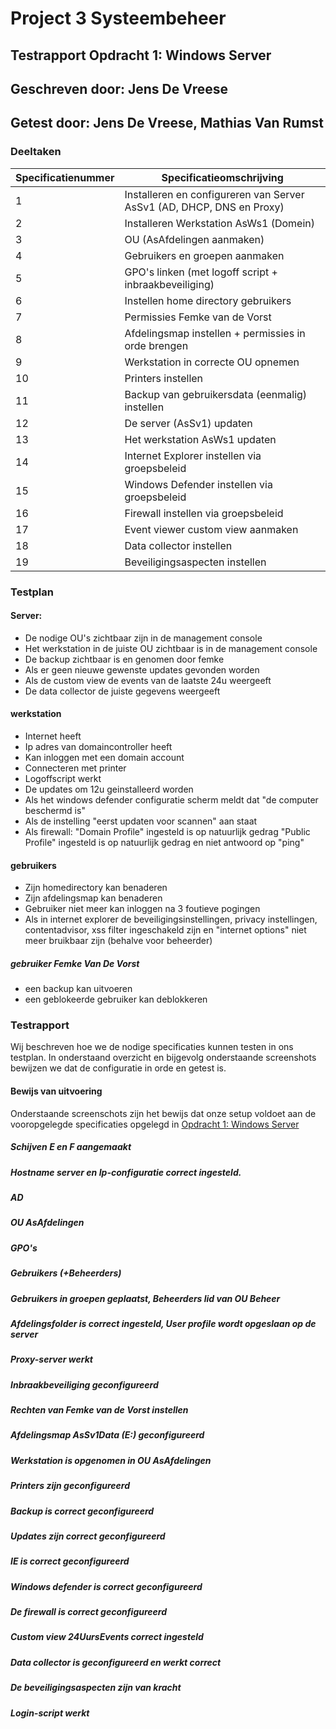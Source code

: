 # Project 3 Systeembeheer

## Testrapport Opdracht 1: Windows Server
## Geschreven door: Jens De Vreese
## Getest door: Jens De Vreese, Mathias Van Rumst


### Deeltaken
| Specificatienummer | Specificatieomschrijving                                              |
|--------------------|-----------------------------------------------------------------------|
| 1                  | Installeren en configureren van Server AsSv1 (AD, DHCP, DNS en Proxy) |
| 2                  | Installeren Werkstation AsWs1 (Domein)                                |
| 3                  | OU (AsAfdelingen aanmaken)                                            |
| 4                  | Gebruikers en groepen aanmaken                                        |
| 5                  | GPO's linken (met logoff script + inbraakbeveiliging)                 |
| 6                  | Instellen home directory gebruikers                                   |
| 7                  | Permissies Femke van de Vorst                                         |
| 8                  | Afdelingsmap instellen + permissies in orde brengen                   |
| 9                  | Werkstation in correcte OU opnemen                                    |
| 10                 | Printers instellen                                                    |
| 11                 | Backup van gebruikersdata (eenmalig) instellen                        |
| 12                 | De server (AsSv1) updaten                                             |
| 13                 | Het werkstation AsWs1 updaten                                         |
| 14                 | Internet Explorer instellen via groepsbeleid                          |
| 15                 | Windows Defender instellen via groepsbeleid                           |
| 16                 | Firewall instellen via groepsbeleid                                   |
| 17                 | Event viewer custom view aanmaken                                     |
| 18                 | Data collector instellen                                              |
| 19                 | Beveiligingsaspecten instellen                                        |

### Testplan
#### Server:
- De nodige OU's zichtbaar zijn in de management console
- Het werkstation in de juiste OU zichtbaar is in de management console
- De backup zichtbaar is en genomen door femke
- Als er geen nieuwe gewenste updates gevonden worden
- Als de custom view de events van de laatste 24u weergeeft
- De data collector de juiste gegevens weergeeft

#### werkstation
- Internet heeft
- Ip adres van domaincontroller heeft
- Kan inloggen met een domain account
- Connecteren met printer
- Logoffscript werkt
- De updates om 12u geinstalleerd worden
- Als het windows defender configuratie scherm meldt dat "de computer beschermd is"
- Als de instelling "eerst updaten voor scannen" aan staat
- Als firewall:
"Domain Profile" ingesteld is op natuurlijk gedrag
"Public Profile" ingesteld is op natuurlijk gedrag en niet antwoord op "ping"

#### gebruikers
- Zijn homedirectory kan benaderen
- Zijn afdelingsmap kan benaderen
- Gebruiker niet meer kan inloggen na 3 foutieve pogingen
- Als in internet explorer de beveiligingsinstellingen, privacy instellingen, content­advisor, xss filter ingeschakeld zijn en "internet options" niet meer bruikbaar zijn (behalve voor beheerder)

##### gebruiker Femke Van De Vorst
- een backup kan uitvoeren
- een geblokeerde gebruiker kan deblokkeren

### Testrapport

Wij beschreven hoe we de nodige specificaties kunnen testen in ons testplan.
In onderstaand overzicht en bijgevolg onderstaande screenshots bewijzen we dat de configuratie in orde en getest is.

#### Bewijs van uitvoering

Onderstaande screenschots zijn het bewijs dat onze setup voldoet aan de vooropgelegde specificaties opgelegd in [Opdracht 1: Windows Server](ops3-g07/Windows/Opgave/Opdracht_project_systeembeheer_-_Windows_Server_2012_deployment_met_Powershell.pdf)

##### Schijven E en F aangemaakt

##### Hostname server en Ip-configuratie correct ingesteld.

##### AD

##### OU AsAfdelingen

##### GPO's 

##### Gebruikers (+Beheerders)

##### Gebruikers in groepen geplaatst, Beheerders lid van OU Beheer 

##### Afdelingsfolder is correct ingesteld, User profile wordt opgeslaan op de server

##### Proxy-server werkt

##### Inbraakbeveiliging geconfigureerd 

##### Rechten van Femke van de Vorst instellen

##### Afdelingsmap AsSv1Data (E:) geconfigureerd 

##### Werkstation is opgenomen in OU AsAfdelingen

##### Printers zijn geconfigureerd

##### Backup is correct geconfigureerd

##### Updates zijn correct geconfigureerd

##### IE is correct geconfigureerd

##### Windows defender is correct geconfigureerd

##### De firewall is correct geconfigureerd

##### Custom view 24UursEvents correct ingesteld

##### Data collector is geconfigureerd en werkt correct

##### De beveiligingsaspecten zijn van kracht

##### Login-script werkt

